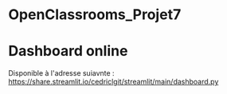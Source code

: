# OpenClassrooms_Projet7

# Dashboard online

Disponible à l'adresse suiavnte : https://share.streamlit.io/cedriclgit/streamlit/main/dashboard.py